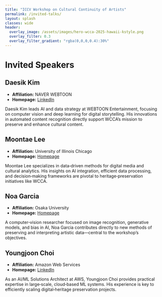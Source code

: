 ```yaml
---
title: "ICCV Workshop on Cultural Continuity of Artists"
permalink: /invited-talks/
layout: splash
classes: wide
header:
  overlay_image: /assets/images/hero-wcca-2025-hawaii-kstyle.png
  overlay_filter: 0.3
  overlay_filter_gradient: "rgba(0,0,0,0.4):30%"
---
```

# Invited Speakers

## Daesik Kim
* **Affiliation:** NAVER WEBTOON  
* **Homepage:** [LinkedIn](https://www.linkedin.com/in/daesikkim/)

Daesik Kim leads AI and data strategy at WEBTOON Entertainment, focusing on computer vision and deep learning for digital storytelling. His innovations in automated content recognition directly support WCCA’s mission to preserve and enhance cultural content.

## Moontae Lee
* **Affiliation:** University of Illinois Chicago  
* **Homepage:** [Homepage](https://moontae.people.uic.edu/)

Moontae Lee specializes in data‑driven methods for digital media and cultural analytics. His insights on AI integration, efficient data processing, and decision‑making frameworks are pivotal to heritage‑preservation initiatives like WCCA.

## Noa Garcia
* **Affiliation:** Osaka University  
* **Homepage:** [Homepage](https://www.noagarciad.com/)

A computer‑vision researcher focused on image recognition, generative models, and bias in AI, Noa Garcia contributes directly to new methods of preserving and interpreting artistic data—central to the workshop’s objectives.

## Youngjoon Choi
* **Affiliation:** Amazon Web Services  
* **Homepage:** [LinkedIn](https://www.linkedin.com/in/napkin/)

As an AI/ML Solutions Architect at AWS, Youngjoon Choi provides practical expertise in large‑scale, cloud‑based ML systems. His experience is key to efficiently scaling digital‑heritage preservation projects.
